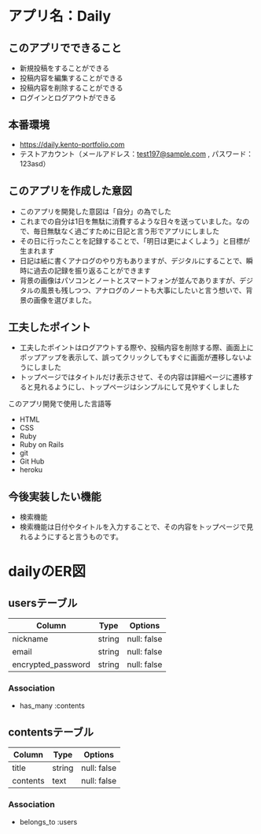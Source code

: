 # アプリ名：Daily

## このアプリでできること
- 新規投稿をすることができる
- 投稿内容を編集することができる
- 投稿内容を削除することができる
- ログインとログアウトができる

## 本番環境
- https://daily.kento-portfolio.com
- テストアカウント（メールアドレス：test197@sample.com , パスワード：123asd）

## このアプリを作成した意図
- このアプリを開発した意図は「自分」の為でした
- これまでの自分は1日を無駄に消費するような日々を送っていました。なので、毎日無駄なく過ごすために日記と言う形でアプリにしました
- その日に行ったことを記録することで、「明日は更によくしよう」と目標が生まれます
- 日記は紙に書くアナログのやり方もありますが、デジタルにすることで、瞬時に過去の記録を振り返ることができます
- 背景の画像はパソコンとノートとスマートフォンが並んでありますが、デジタルの風景も残しつつ、アナログのノートも大事にしたいと言う想いで、背景の画像を選びました。

## 工夫したポイント
 - 工夫したポイントはログアウトする際や、投稿内容を削除する際、画面上にポップアップを表示して、誤ってクリックしてもすぐに画面が遷移しないようにしました
 - トップページではタイトルだけ表示させて、その内容は詳細ページに遷移すると見れるようにし、トップページはシンプルにして見やすくしました

 このアプリ開発で使用した言語等
 - HTML
 - CSS
 - Ruby
 - Ruby on Rails
 - git
 - Git Hub
 - heroku

 ## 今後実装したい機能
 - 検索機能
 - 検索機能は日付やタイトルを入力することで、その内容をトップページで見れるようにすると言うものです。

# dailyのER図

## usersテーブル
| Column             | Type   | Options     |
| -------------------| ------ | ----------- |
|nickname            |string  |null: false  |
|email               |string  |null: false  |
|encrypted_password  |string  |null: false  |

### Association
* has_many :contents

## contentsテーブル
| Column      | Type       | Options         |
| ----------- | -----------| --------------- |
|title        |string      |null: false      |
|contents     |text        |null: false      |

### Association
* belongs_to :users